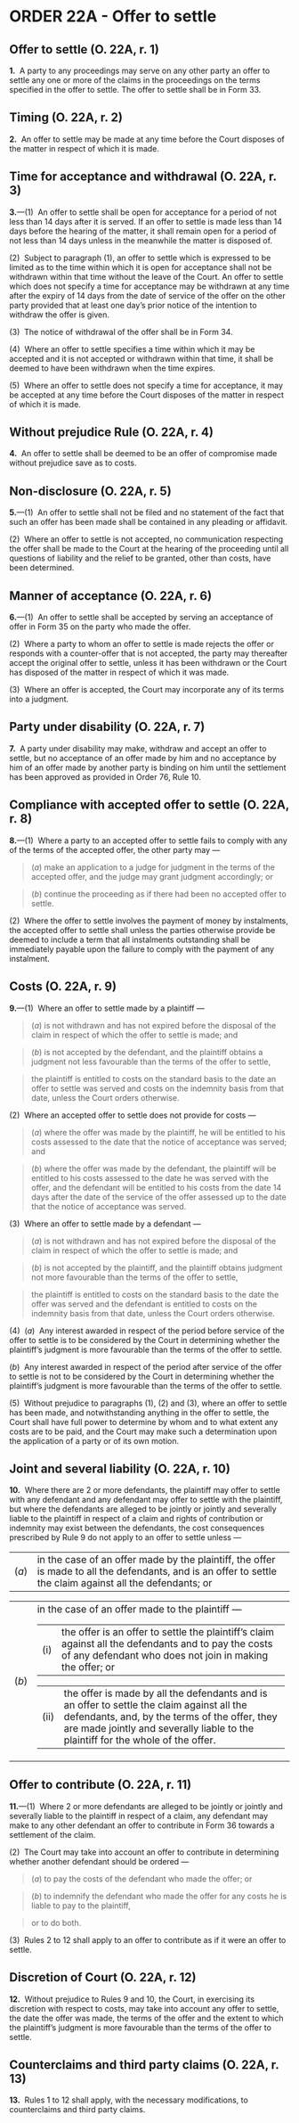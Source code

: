 # ORDER 22A - Offer to settle

## Offer to settle (O. 22A, r. 1)

**1.**  A party to any proceedings may serve on any other party an offer to settle any one or more of the claims in the proceedings on the terms specified in the offer to settle. The offer to settle shall be in Form 33.

## Timing (O. 22A, r. 2)

**2.**  An offer to settle may be made at any time before the Court disposes of the matter in respect of which it is made.

## Time for acceptance and withdrawal (O. 22A, r. 3)

**3.**—(1)  An offer to settle shall be open for acceptance for a period of not less than 14 days after it is served. If an offer to settle is made less than 14 days before the hearing of the matter, it shall remain open for a period of not less than 14 days unless in the meanwhile the matter is disposed of.



(2)  Subject to paragraph (1), an offer to settle which is expressed to be limited as to the time within which it is open for acceptance shall not be withdrawn within that time without the leave of the Court. An offer to settle which does not specify a time for acceptance may be withdrawn at any time after the expiry of 14 days from the date of service of the offer on the other party provided that at least one day’s prior notice of the intention to withdraw the offer is given.



(3)  The notice of withdrawal of the offer shall be in Form 34.



(4)  Where an offer to settle specifies a time within which it may be accepted and it is not accepted or withdrawn within that time, it shall be deemed to have been withdrawn when the time expires.



(5)  Where an offer to settle does not specify a time for acceptance, it may be accepted at any time before the Court disposes of the matter in respect of which it is made.

## Without prejudice Rule (O. 22A, r. 4)

**4.**  An offer to settle shall be deemed to be an offer of compromise made without prejudice save as to costs.

## Non-disclosure (O. 22A, r. 5)

**5.**—(1)  An offer to settle shall not be filed and no statement of the fact that such an offer has been made shall be contained in any pleading or affidavit.



(2)  Where an offer to settle is not accepted, no communication respecting the offer shall be made to the Court at the hearing of the proceeding until all questions of liability and the relief to be granted, other than costs, have been determined.

## Manner of acceptance (O. 22A, r. 6)

**6.**—(1)  An offer to settle shall be accepted by serving an acceptance of offer in Form 35 on the party who made the offer.



(2)  Where a party to whom an offer to settle is made rejects the offer or responds with a counter-offer that is not accepted, the party may thereafter accept the original offer to settle, unless it has been withdrawn or the Court has disposed of the matter in respect of which it was made.



(3)  Where an offer is accepted, the Court may incorporate any of its terms into a judgment.

## Party under disability (O. 22A, r. 7)

**7.**  A party under disability may make, withdraw and accept an offer to settle, but no acceptance of an offer made by him and no acceptance by him of an offer made by another party is binding on him until the settlement has been approved as provided in Order 76, Rule 10.

## Compliance with accepted offer to settle (O. 22A, r. 8)

**8.**—(1)  Where a party to an accepted offer to settle fails to comply with any of the terms of the accepted offer, the other party may —

>(_a_) make an application to a judge for judgment in the terms of the accepted offer, and the judge may grant judgment accordingly; or

>(_b_) continue the proceeding as if there had been no accepted offer to settle.



(2)  Where the offer to settle involves the payment of money by instalments, the accepted offer to settle shall unless the parties otherwise provide be deemed to include a term that all instalments outstanding shall be immediately payable upon the failure to comply with the payment of any instalment.

## Costs (O. 22A, r. 9)

**9.**—(1)  Where an offer to settle made by a plaintiff —

>(_a_) is not withdrawn and has not expired before the disposal of the claim in respect of which the offer to settle is made; and

>(_b_) is not accepted by the defendant, and the plaintiff obtains a judgment not less favourable than the terms of the offer to settle,

>the plaintiff is entitled to costs on the standard basis to the date an offer to settle was served and costs on the indemnity basis from that date, unless the Court orders otherwise.



(2)  Where an accepted offer to settle does not provide for costs —

>(_a_) where the offer was made by the plaintiff, he will be entitled to his costs assessed to the date that the notice of acceptance was served; and

>(_b_) where the offer was made by the defendant, the plaintiff will be entitled to his costs assessed to the date he was served with the offer, and the defendant will be entitled to his costs from the date 14 days after the date of the service of the offer assessed up to the date that the notice of acceptance was served.



(3)  Where an offer to settle made by a defendant —

>(_a_) is not withdrawn and has not expired before the disposal of the claim in respect of which the offer to settle is made; and

>(_b_) is not accepted by the plaintiff, and the plaintiff obtains judgment not more favourable than the terms of the offer to settle,

>the plaintiff is entitled to costs on the standard basis to the date the offer was served and the defendant is entitled to costs on the indemnity basis from that date, unless the Court orders otherwise.



(4)  (_a_)  Any interest awarded in respect of the period before service of the offer to settle is to be considered by the Court in determining whether the plaintiff’s judgment is more favourable than the terms of the offer to settle.



(_b_)  Any interest awarded in respect of the period after service of the offer to settle is not to be considered by the Court in determining whether the plaintiff’s judgment is more favourable than the terms of the offer to settle.



(5)  Without prejudice to paragraphs (1), (2) and (3), where an offer to settle has been made, and notwithstanding anything in the offer to settle, the Court shall have full power to determine by whom and to what extent any costs are to be paid, and the Court may make such a determination upon the application of a party or of its own motion.

## Joint and several liability (O. 22A, r. 10)

**10.**  Where there are 2 or more defendants, the plaintiff may offer to settle with any defendant and any defendant may offer to settle with the plaintiff, but where the defendants are alleged to be jointly or jointly and severally liable to the plaintiff in respect of a claim and rights of contribution or indemnity may exist between the defendants, the cost consequences prescribed by Rule 9 do not apply to an offer to settle unless —

<table class="p1_1" style="font-size:13pt" width="100%"><tbody><tr><td class="p1No">(<em>a</em>)</td><td class="pTxt">in the case of an offer made by the plaintiff, the offer is made to all the defendants, and is an offer to settle the claim against all the defendants; or</td></tr></tbody></table>

<table class="p1_1" style="font-size:13pt" width="100%"><tbody><tr><td class="p1No">(<em>b</em>)</td><td class="pTxt">in the case of an offer made to the plaintiff&nbsp;—<table class="p2_1" style="font-size:13pt" width="100%"><tbody><tr id="PO22A-pr10-p1b-p2i-"><td class="p2No">(i)</td><td class="p2Txt">the offer is an offer to settle the plaintiff’s claim against all the defendants and to pay the costs of any defendant who does not join in making the offer; or</td></tr></tbody></table><table class="p2_1" style="font-size:13pt" width="100%"><tbody><tr id="PO22A-pr10-p1b-p2ii-"><td class="p2No">(ii)</td><td class="p2Txt">the offer is made by all the defendants and is an offer to settle the claim against all the defendants, and, by the terms of the offer, they are made jointly and severally liable to the plaintiff for the whole of the offer.</td></tr></tbody></table></td></tr></tbody></table>

## Offer to contribute (O. 22A, r. 11)

**11.**—(1)  Where 2 or more defendants are alleged to be jointly or jointly and severally liable to the plaintiff in respect of a claim, any defendant may make to any other defendant an offer to contribute in Form 36 towards a settlement of the claim.



(2)  The Court may take into account an offer to contribute in determining whether another defendant should be ordered —

>(_a_) to pay the costs of the defendant who made the offer; or

>(_b_) to indemnify the defendant who made the offer for any costs he is liable to pay to the plaintiff,

>or to do both.



(3)  Rules 2 to 12 shall apply to an offer to contribute as if it were an offer to settle.

## Discretion of Court (O. 22A, r. 12)

**12.**  Without prejudice to Rules 9 and 10, the Court, in exercising its discretion with respect to costs, may take into account any offer to settle, the date the offer was made, the terms of the offer and the extent to which the plaintiff’s judgment is more favourable than the terms of the offer to settle.

## Counterclaims and third party claims (O. 22A, r. 13)

**13.**  Rules 1 to 12 shall apply, with the necessary modifications, to counterclaims and third party claims.
